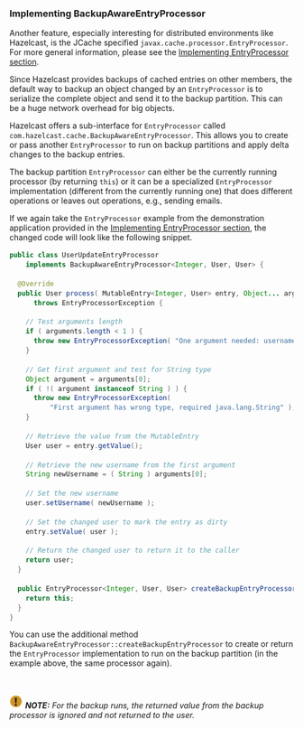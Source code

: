 
### Implementing BackupAwareEntryProcessor

Another feature, especially interesting for distributed environments like Hazelcast, is the JCache specified
`javax.cache.processor.EntryProcessor`. For more general information, please see the [Implementing EntryProcessor section](#implementing-entryprocessor).

Since Hazelcast provides backups of cached entries on other members, the default way to backup an object changed by an
`EntryProcessor` is to serialize the complete object and send it to the backup partition. This can be a huge network overhead for big objects.

Hazelcast offers a sub-interface for `EntryProcessor` called `com.hazelcast.cache.BackupAwareEntryProcessor`. This allows you to create or pass another `EntryProcessor` to run on backup
partitions and apply delta changes to the backup entries.

The backup partition `EntryProcessor` can either be the currently running processor (by returning `this`) or it can be
a specialized `EntryProcessor` implementation (different from the currently running one) that does different operations or leaves
out operations, e.g., sending emails.

If we again take the `EntryProcessor` example from the demonstration application provided in the [Implementing EntryProcessor section](#implementing-entryprocessor),
the changed code will look like the following snippet.

```java
public class UserUpdateEntryProcessor
    implements BackupAwareEntryProcessor<Integer, User, User> {

  @Override
  public User process( MutableEntry<Integer, User> entry, Object... arguments )
      throws EntryProcessorException {

    // Test arguments length
    if ( arguments.length < 1 ) {
      throw new EntryProcessorException( "One argument needed: username" );
    }

    // Get first argument and test for String type
    Object argument = arguments[0];
    if ( !( argument instanceof String ) ) {
      throw new EntryProcessorException(
          "First argument has wrong type, required java.lang.String" );
    }

    // Retrieve the value from the MutableEntry
    User user = entry.getValue();

    // Retrieve the new username from the first argument
    String newUsername = ( String ) arguments[0];

    // Set the new username
    user.setUsername( newUsername );

    // Set the changed user to mark the entry as dirty
    entry.setValue( user );

    // Return the changed user to return it to the caller
    return user;
  }

  public EntryProcessor<Integer, User, User> createBackupEntryProcessor() {
    return this;
  }
}
```

You can use the additional method `BackupAwareEntryProcessor::createBackupEntryProcessor` to create or return the `EntryProcessor`
implementation to run on the backup partition (in the example above, the same processor again).

<br></br>
![image](images/NoteSmall.jpg) ***NOTE:*** *For the backup runs, the returned value from the backup processor is ignored and not
returned to the user.*
<br></br>

